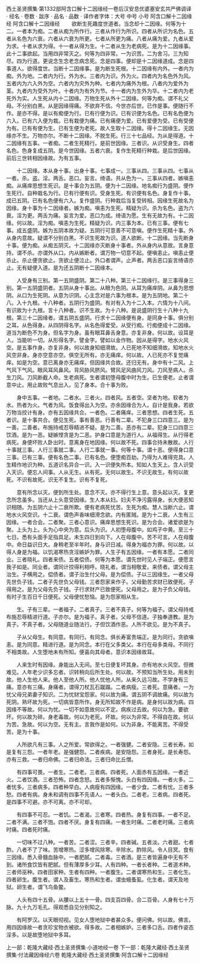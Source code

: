西土圣贤撰集·第1332部阿含口解十二因缘经一卷后汉安息优婆塞安玄共严佛调译
· 经名 · 卷数 · 跋序
· 品名 · 品数 · 译作者字体：大号 中号 小号
阿含口解十二因缘经
阿含口解十二因缘经
　　欲断生死趣度世道者。当念却十二因缘。何等为十二。一者本为痴。二者从痴为所作行。三者从作行为所识。四者从所识为名色。五者从名色为六衰。六者从六衰为所更。七者从所更为痛。八者从痛为爱。九者从爱为求。十者从求为得。十一者从得为生。十二者从生为老病死。是为十二因缘事。此十二事欲起。当用四非常灭之。何等为四非常。一为识苦。二为舍习。三为知尽。四为行道。更说念生念老念病念死。念是四事。便却是十二因缘道成。念是四事道人。欲得度世。当断十二因缘事。是为断生死根。十二因缘有内外。一者内为痴。外为地。二者内为行。外为水。三者内为识。外为火。四者内为名色外为风。五者内为六入外为空。六者内为灾外为种。七者内为痛外为根。八者内为爱外为茎。九者内为受外为叶。十者内为有外为节。十一者内为生外为华。十二者内为老死外为实。人生死从内十二因缘。万物生死从外十二因缘。何等为痴。谓不礼父母。不分别白黑。从是因缘得痛。不欲弃不信。今世亦后世。已作是事。便随行不作。是亦不得。是以有痴便为行。已有行便为识。已有识便为名色。已有名色便为六入。已有六入便为栽。已有栽便为痛。已有痛便为爱。已有爱便为受。已有受便为有。已有有便为生。已有生便为老死。故人生取十二因缘。得十二因缘生。无因缘亦不生。万物亦尔。不断十二因缘。不脱生死。行三十七品经。为从是得道。十二因缘有五事。一者痴。二者生死精行。是前世因缘。三者识。从识受身生。四者名色。色身复成五阴。是今世因缘。五者六衰。复作生死精行种栽。是后世因缘。前后三世转相因缘故。为有五事。

　　十二因缘。本从身十事。出身十事。七事成一。三事从四。三事从四。七事从一者。杀。盗。淫。两舌。恶口。妄言。绮语。共从色为一。三事从四者。嫉嗔恚痴。从痛痒思想生死识。是十事合为五阴。便为十二因缘。地名痴行为盛阴。便作生死行。自种栽名为行。已有行便有识。受身生死。有识便有名色。身复作十事。成已五阴。已有名色便有六入。复作盛阴。行种栽后当复受转相。因缘生死故名为因缘。身十事为十二因缘者。嫉为痴。嗔恚为生死。精疑为识。杀为名色。盗为六衰。淫为更。两舌为痛。妄言为爱。恶口为成。绮语为愿。生有无故为有。十二因缘。何以故。淫为痴。嗔恚为生死。精疑为识。内三事为本。已有三事。便有七事。成五盛阴。嫉为五阴本故为疑。五阴行可意善不可意嗔。便作生死精十事。外从身内意故。疑谓不分别白黑。不识生死故为识。道人欲断。十二因缘。当先断身十事。便为痴。从痴五阴灭。十二因缘亦灭断身十事者。外从身内从意故。言身意持。谓不杀。亦谓外从口。内从嫉断者。谓万物一切意不起。便嗔恚止。嗔恚止便杀止。杀止便贪欲止。贪欲止便泣止。外口者谓声。止声者。两舌恶口妄言绮语亦止。无有疑便入道。是为还五阴断十二因缘本。

　　人受身有三别。第一五阴盛阴。第二十八种。第三十二因缘行。是三事得身三别。第一五阴盛阴者。五阴从身十事出。从眼为色阴。从耳为痛痒阴。从鼻为思想阴。从口为生死阴。从意为识阴。心主念对是六事为根本。是为五阴地。第二十八。入十九根。十八种者。五阴行为盛阴。有对有入为十二入本。六情为十八间。有识故为十九根。言十八种者。识不生故。为十八种。是说盛阴行生十八种十九根。第三十二因缘者。谓五阴五盛阴。行求十二因缘便有身。是同身十事。俱分别之耳。从色得身。从四阴得名字。从名色得爱受。从受行痴。行痴便成十二因缘。道当为断色不为身。但名字为身。虽有眼耳鼻舌身意。亦复非身。何以故。设耳是人。当能听一切。从形得名字。譬金字。譬如以金作物。因从是得字。地水火风空。是五事作身。亦复非身。何以故身知细滑故。人已死地不知细滑故。知地水火风空非身。身亦空意亦空。俱空无所有。亦无痛痒。何以故。人已死亦不复觉痛痒。如是为空。意已离身亦无痛痒。但因缘共合故。还归无有。身中有十二风。上气风下气风。眼风耳风鼻风。背风胁风脐风。臂风足风曲风刀风。刀风至病人。杀生刀风。刀风断截人命。生老病死。生者谓初堕母腹中时为生。已生便老。止者谓意中止。用止故败气息出入。见了身本。合十事为败。

　　身中五事。一者地。二者水。三者火。四者风。五者空。坚者为地。软者为水。热者为火。气者为风。饭食得出入为空。亦余因缘合为人。自计是我身。若欲万物当挍计有身。亦有五因缘共合。一者色。二者痛痒。三者思想。四者生死。五者识。是十事共合。便见生死。事有善恶。行善有二辈。不犯身三口四意三。是为一善。二善者。布施持戒忍辱精进不疑。是为二善。恶亦有二辈。犯身三口四意三饮酒。是为一恶。疑嫉悭贪是为二恶。护身口意是为道行人。从福得生。从行得老病死。身便坏败人卧出时。意离身在地因缘。何以故不死。四事合持未散故。人行十事就三事。人行三事就二事。人行二事就一事。何等十事。谓十恶。便得身口意三事。已有三事。便有名色二事。已有名色。便堕痴百劫。乃得为人难得完具。人生精作地识为种。五道识名异合一识。入一识便失所本。知如人生天上。含人识受入天识。便忘人间事。人从无生。从有死。无何以故生。不识无故生。有何以故死。不识有故死。识无不复生。识有不复死。

　　意有所念以灭。便到所生处。意念不灭。亦不得行生上意。意头起以灭。复更念所念虽多。当还从上头意受因缘。生人本从妇。妇夫不净污露得身。长大便恶知识相随。为五阴六止十二衰所欺。便有老病死忧苦。生死为痴。慧人当断六止。谓地水火风空识。十二衰。谓色声香味细滑念欲。内有匿贼。是为十二衰。人生有三因缘。一者合会。二者聚。三者心意识。痛痒思想生死识。是为合会。诸爱欲是为聚。上头为上。头为心中央为意。后头为识。人初堕母腹中。如鸡子中黄。至三十七日。悉有头面手足指具足。未生四日到向下。人在母腹中。苦不可言。人在母腹中。命日益识日大。身稍老至半年时。身与识日减。得身为福亦为罪。何以故。以得人身是为福。以饥渴寒热贪淫嫉妒为罪。人生子有五因缘。一者有本愿。二者同业。三者晓礼。四者来债。五者偿债。何等为本愿。谓先世时见人子端正。便愿言我子如是。同业者。谓同计挍得利相呼。晓礼者。谓当相敬爱。来债者。谓父母主治生。子横用之。偿债者。谓子治生付父母。是为偿债。子以三因缘生。一者父母先世负子钱。二者子先世负父母钱。三者怨家来作子。父母勤苦求财已致便死。子得用之。是为父母先负子钱。子行求财产已致便死。父母用之。是为子负父母钱。有时子生百日千日便死。父母便忧愁恼。是为怨家相从生。

　　生。子有三辈。一者福子。二者真子。三者不真子。何等为福子。谓父母持戒布施忍辱精进行道。子亦尔。是为福子。真子者。父母不信道。子独奉道教。是为真子。不真子者。父母随道业随法行。子但饮酒作恶。人所不欲见。是为不真子。

　　子从父母生。有同意。有同行。有同念。俱长寿富贵端正。是为同行。贪欲嗔恚。是为同意。精进行道。是为同念。本行在父多类父。本行在母多类母。不同行不相类故。人生堕地未有所知。便喜向其母者。意识本因缘故耳。

　　人来生时有因缘。身能出入无间。至七日便复坏其身。亦有地水火风空。但微难见。人年老少识多忘者。识转稍向后所生处。何以故。不预知当所生处。用未到故。他人生他人来。他人至他人所。他人忧他人所。从来久远习故。不学身有三痛。意亦有三痛。身痛者。谓得刀杖瓦石蹴蹋。二者病瘦。三者死。意痛者。一为忧父母兄弟妻子知识。二为忧财宝怨家。何以故为痛。谓五阴不调故痛。何以故为死阴。熟坏故为死。一切病皆意所作。身无所知故不作是病。是身何以故为病。四因缘不等故。何以为忧。一切不如意故何以不定。病疾过去故。何以为急。要欲坏。何以故为碎。身老毒故。何以为老死。坏故。何以为非常。不得自在故。何以为苦。急故。何以为空。无有主。言我作是如何。以为非身。不能离苦。不得受苦。是为十事。

　　人所欲凡有三事。人之所爱。常欲得之。一者强健。二者安隐。三者长寿。如是复有三怨。一者年老。是强健怨。二者疾病。是安隐怨。三者身死。是长寿怨。亦有三救。一者归命佛。二者归命法。三者归命比丘僧。

　　有四事可畏。一者生。二者老。三者病。四者死。人面赤有五因缘。一者近火。二者饮酒。三者恐怖。四者念怒。五者多惭愧。头白有四因缘。一者火多。二者忧多。三者病多。四者种早白。人病瘦有四因缘。一者少食。二者有忧。三者多愁。四者有病。身未和调有四事不先语人。一者头白。二者老。三者病。四者死。是四事不可避。亦不可离。亦不可却。

　　有四事不可忍。一者饥。二者渴。三者寒。四者热。身复有四事。一者不足。二者不满。三者不饱。四者不厌。身复有四痛。一者生时痛。二者老时痛。三者病时痛。四者死时痛。

　　一切味不过八种。一者苦。二者涩。三者辛。四者碱。五者淡。六者甜。七者酢。八者不了了味。苦增寒热。涩多增风除寒。辛除水。酢除风。令人目冥。食有三因缘。悉入骨髓血脉中。一者肥腻。二者毒。三者酒。是三者皆遍身中无有不到。诸所食饮皆有肥腻。但有薄厚多少耳。人有四种。一者长者种。二者道术种。三者师巫种。四者田家种。生者有四种。一者腹生。二者谓寒热和生。三者化生。四者卵生。腹生者。谓人及畜生。寒热和生者。谓虫蛾蚤虱。化生者。谓天及地狱。卵生者。谓飞鸟鱼鳖。

　　人头有四十五骨。从腰以上五十一骨。四支百四骨。合二百骨。人身有七十万脉。九十九万毛孔。得观悉自见分别知之。

　　有阿罗汉。以天眼彻视。见女人堕地狱中者甚众多。便问佛。何以故。佛言。用四因缘故一者贪珍宝物衣被欲。得多故。二者相嫉妒。三者多口舌。四者作姿态淫多。以是故堕地狱中多耳。

上一部：乾隆大藏经·西土圣贤撰集·小道地经一卷
下一部：乾隆大藏经·西土圣贤撰集·付法藏因缘经六卷
乾隆大藏经·西土圣贤撰集·阿含口解十二因缘经